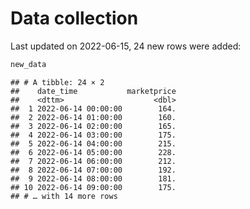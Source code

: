 Data collection
================

Last updated on 2022-06-15, 24 new rows were added:

``` r
new_data
```

    ## # A tibble: 24 × 2
    ##    date_time           marketprice
    ##    <dttm>                    <dbl>
    ##  1 2022-06-14 00:00:00        164.
    ##  2 2022-06-14 01:00:00        160.
    ##  3 2022-06-14 02:00:00        165.
    ##  4 2022-06-14 03:00:00        175.
    ##  5 2022-06-14 04:00:00        215.
    ##  6 2022-06-14 05:00:00        228.
    ##  7 2022-06-14 06:00:00        212.
    ##  8 2022-06-14 07:00:00        192.
    ##  9 2022-06-14 08:00:00        181.
    ## 10 2022-06-14 09:00:00        175.
    ## # … with 14 more rows
